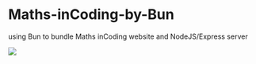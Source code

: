 # Maths-inCoding-by-Bun
using Bun to bundle Maths inCoding website and NodeJS/Express server


![](https://github.com/tobyStone/Maths-inCoding-by-Bun/blob/main/gif_folder/front%20page%20maths%20inCoding.gif)
